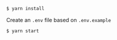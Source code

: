 ```bash
$ yarn install
```

Create an `.env` file based on `.env.example`

```bash
$ yarn start
```
